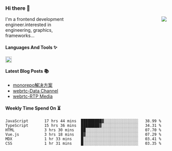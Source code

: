 <!--
**zhaohuanyuu/zhaohuanyuu** is a ✨ _special_ ✨ repository because its `README.md` (this file) appears on your GitHub profile.
-->

### Hi there 👋

<picture>
  <source media="(prefers-color-scheme: dark)" srcset="https://github-readme-stats.vercel.app/api?username=zhaohuanyuu&count_private=true&show_icons=true&theme=city_lights&hide_title=true">
  <img align="right" src="https://github-readme-stats.vercel.app/api?username=zhaohuanyuu&count_private=true&show_icons=true&hide_title=true">
</picture>

<p align="left" style="width:40%">I'm a frontend development engineer.interested in engineering, graphics, frameworks...</p>

#### Languages And Tools ✨

<img align="left" height="20" src="https://skillicons.dev/icons?i=js,ts,nodejs,react,vue,gatsby,materialui,graphql,nestjs,electron,flutter" />

</br>

#### Latest Blog Posts 📚
<!-- BLOG-POST-LIST:START -->
- [monorepo解决方案](https://zhy.gatsbyjs.io/blog/monorepos)
- [webrtc-Data Channel](https://zhy.gatsbyjs.io/blog/webrtc-dc)
- [webrtc-RTP Media](https://zhy.gatsbyjs.io/blog/webrtc-RtpMedia)
<!-- BLOG-POST-LIST:END -->

#### Weekly Time Spend On ⏳
<!--START_SECTION:waka-->

```text
JavaScript       17 hrs 44 mins  █████████▓░░░░░░░░░░░░░░░   38.99 %
TypeScript       15 hrs 36 mins  ████████▓░░░░░░░░░░░░░░░░   34.31 %
HTML             3 hrs 30 mins   ██░░░░░░░░░░░░░░░░░░░░░░░   07.70 %
Vue.js           3 hrs 18 mins   █▓░░░░░░░░░░░░░░░░░░░░░░░   07.29 %
MDX              1 hr 33 mins    █░░░░░░░░░░░░░░░░░░░░░░░░   03.41 %
CSS              1 hr 31 mins    █░░░░░░░░░░░░░░░░░░░░░░░░   03.35 %
```

<!--END_SECTION:waka-->
